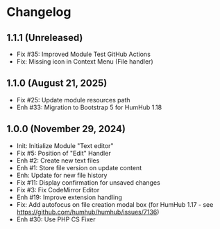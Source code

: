 Changelog
=========

1.1.1 (Unreleased)
-----------------------
- Fix #35: Improved Module Test GitHub Actions
- Fix: Missing icon in Context Menu (File handler)

1.1.0 (August 21, 2025)
-----------------------
- Fix #25: Update module resources path
- Enh #33: Migration to Bootstrap 5 for HumHub 1.18

1.0.0 (November 29, 2024)
-------------------------
- Init: Initialize Module "Text editor"
- Fix #5: Position of "Edit" Handler
- Enh #2: Create new text files
- Enh #1: Store file version on update content
- Enh: Update for new file history
- Fix #11: Display confirmation for unsaved changes
- Fix #3: Fix CodeMirror Editor
- Enh #19: Improve extension handling
- Fix: Add autofocus on file creation modal box (for HumHub 1.17 - see https://github.com/humhub/humhub/issues/7136)
- Enh #30: Use PHP CS Fixer
